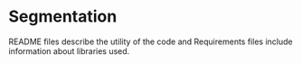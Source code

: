 # Segmentation

README files describe the utility of the code and Requirements files include information about libraries used.
